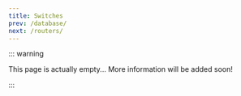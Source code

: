 ```yaml
---
title: Switches
prev: /database/
next: /routers/
---
```


::: warning

This page is actually empty... More information will be added soon!

:::


